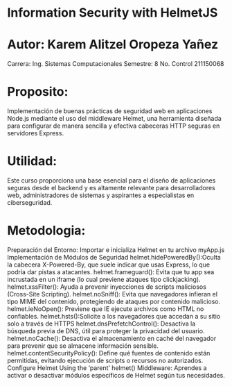 # Information Security with HelmetJS

# Autor: Karem Alitzel Oropeza Yañez
Carrera: Ing. Sistemas Computacionales
Semestre: 8
No. Control 211150068

# Proposito:
Implementación de buenas prácticas de seguridad web en aplicaciones Node.js mediante el uso del middleware Helmet, una herramienta diseñada para configurar de manera sencilla y efectiva cabeceras HTTP seguras en servidores Express. 
# Utilidad:
Este curso proporciona una base esencial para el diseño de aplicaciones seguras desde el backend y es altamente relevante para desarrolladores web, administradores de sistemas y aspirantes a especialistas en ciberseguridad.
# Metodologia:
Preparación del Entorno: 
    Importar e inicializa Helmet en tu archivo myApp.js
Implementación de Módulos de Seguridad
    helmet.hidePoweredBy():Oculta la cabecera X-Powered-By, que suele indicar que usas Express, lo que podría dar pistas a atacantes.
    helmet.frameguard(): Evita que tu app sea incrustada en un iframe (lo cual previene ataques tipo clickjacking).
    helmet.xssFilter(): Ayuda a prevenir inyecciones de scripts maliciosos (Cross-Site Scripting).
    helmet.noSniff(): Evita que navegadores infieran el tipo MIME del contenido, protegiendo de ataques por contenido malicioso.
    helmet.ieNoOpen(): Previene que IE ejecute archivos como HTML no confiables.
    helmet.hsts():Solicite a los navegadores que accedan a su sitio solo a través de HTTPS
    helmet.dnsPrefetchControl(): Desactiva la búsqueda previa de DNS, útil para proteger la privacidad del usuario.
    helmet.noCache(): Desactiva el almacenamiento en caché del navegador para prevenir que se almacene información sensible.
    helmet.contentSecurityPolicy(): Define qué fuentes de contenido están permitidas, evitando ejecución de scripts o recursos no autorizados.
    Configure Helmet Using the ‘parent’ helmet() Middleware: Aprendes a activar o desactivar módulos específicos de Helmet según tus necesidades.